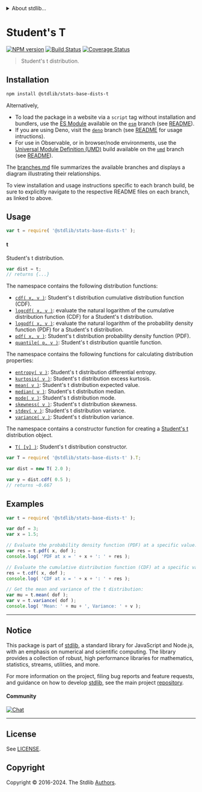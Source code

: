 <!--

@license Apache-2.0

Copyright (c) 2018 The Stdlib Authors.

Licensed under the Apache License, Version 2.0 (the "License");
you may not use this file except in compliance with the License.
You may obtain a copy of the License at

   http://www.apache.org/licenses/LICENSE-2.0

Unless required by applicable law or agreed to in writing, software
distributed under the License is distributed on an "AS IS" BASIS,
WITHOUT WARRANTIES OR CONDITIONS OF ANY KIND, either express or implied.
See the License for the specific language governing permissions and
limitations under the License.

-->


<details>
  <summary>
    About stdlib...
  </summary>
  <p>We believe in a future in which the web is a preferred environment for numerical computation. To help realize this future, we've built stdlib. stdlib is a standard library, with an emphasis on numerical and scientific computation, written in JavaScript (and C) for execution in browsers and in Node.js.</p>
  <p>The library is fully decomposable, being architected in such a way that you can swap out and mix and match APIs and functionality to cater to your exact preferences and use cases.</p>
  <p>When you use stdlib, you can be absolutely certain that you are using the most thorough, rigorous, well-written, studied, documented, tested, measured, and high-quality code out there.</p>
  <p>To join us in bringing numerical computing to the web, get started by checking us out on <a href="https://github.com/stdlib-js/stdlib">GitHub</a>, and please consider <a href="https://opencollective.com/stdlib">financially supporting stdlib</a>. We greatly appreciate your continued support!</p>
</details>

# Student's T

[![NPM version][npm-image]][npm-url] [![Build Status][test-image]][test-url] [![Coverage Status][coverage-image]][coverage-url] <!-- [![dependencies][dependencies-image]][dependencies-url] -->

> Student's t distribution.

<section class="installation">

## Installation

```bash
npm install @stdlib/stats-base-dists-t
```

Alternatively,

-   To load the package in a website via a `script` tag without installation and bundlers, use the [ES Module][es-module] available on the [`esm`][esm-url] branch (see [README][esm-readme]).
-   If you are using Deno, visit the [`deno`][deno-url] branch (see [README][deno-readme] for usage intructions).
-   For use in Observable, or in browser/node environments, use the [Universal Module Definition (UMD)][umd] build available on the [`umd`][umd-url] branch (see [README][umd-readme]).

The [branches.md][branches-url] file summarizes the available branches and displays a diagram illustrating their relationships.

To view installation and usage instructions specific to each branch build, be sure to explicitly navigate to the respective README files on each branch, as linked to above.

</section>

<section class="usage">

## Usage

```javascript
var t = require( '@stdlib/stats-base-dists-t' );
```

#### t

Student's t distribution.

```javascript
var dist = t;
// returns {...}
```

The namespace contains the following distribution functions:

<!-- <toc pattern="*+(cdf|pdf|mgf|quantile)*"> -->

<div class="namespace-toc">

-   <span class="signature">[`cdf( x, v )`][@stdlib/stats/base/dists/t/cdf]</span><span class="delimiter">: </span><span class="description">Student's t distribution cumulative distribution function (CDF).</span>
-   <span class="signature">[`logcdf( x, v )`][@stdlib/stats/base/dists/t/logcdf]</span><span class="delimiter">: </span><span class="description">evaluate the natural logarithm of the cumulative distribution function (CDF) for a Student's t distribution.</span>
-   <span class="signature">[`logpdf( x, v )`][@stdlib/stats/base/dists/t/logpdf]</span><span class="delimiter">: </span><span class="description">evaluate the natural logarithm of the probability density function (PDF) for a Student's t distribution.</span>
-   <span class="signature">[`pdf( x, v )`][@stdlib/stats/base/dists/t/pdf]</span><span class="delimiter">: </span><span class="description">Student's t distribution probability density function (PDF).</span>
-   <span class="signature">[`quantile( p, v )`][@stdlib/stats/base/dists/t/quantile]</span><span class="delimiter">: </span><span class="description">Student's t distribution quantile function.</span>

</div>

<!-- </toc> -->

The namespace contains the following functions for calculating distribution properties:

<!-- <toc pattern="*+(entropy|kurtosis|mean|median|mode|skewness|stdev|variance)*"> -->

<div class="namespace-toc">

-   <span class="signature">[`entropy( v )`][@stdlib/stats/base/dists/t/entropy]</span><span class="delimiter">: </span><span class="description">Student's t distribution differential entropy.</span>
-   <span class="signature">[`kurtosis( v )`][@stdlib/stats/base/dists/t/kurtosis]</span><span class="delimiter">: </span><span class="description">Student's t distribution excess kurtosis.</span>
-   <span class="signature">[`mean( v )`][@stdlib/stats/base/dists/t/mean]</span><span class="delimiter">: </span><span class="description">Student's t distribution expected value.</span>
-   <span class="signature">[`median( v )`][@stdlib/stats/base/dists/t/median]</span><span class="delimiter">: </span><span class="description">Student's t distribution median.</span>
-   <span class="signature">[`mode( v )`][@stdlib/stats/base/dists/t/mode]</span><span class="delimiter">: </span><span class="description">Student's t distribution mode.</span>
-   <span class="signature">[`skewness( v )`][@stdlib/stats/base/dists/t/skewness]</span><span class="delimiter">: </span><span class="description">Student's t distribution skewness.</span>
-   <span class="signature">[`stdev( v )`][@stdlib/stats/base/dists/t/stdev]</span><span class="delimiter">: </span><span class="description">Student's t distribution variance.</span>
-   <span class="signature">[`variance( v )`][@stdlib/stats/base/dists/t/variance]</span><span class="delimiter">: </span><span class="description">Student's t distribution variance.</span>

</div>

<!-- </toc> -->

The namespace contains a constructor function for creating a [Student's t][t-distribution] distribution object.

<!-- <toc pattern="*ctor*"> -->

<div class="namespace-toc">

-   <span class="signature">[`T( [v] )`][@stdlib/stats/base/dists/t/ctor]</span><span class="delimiter">: </span><span class="description">Student's t distribution constructor.</span>

</div>

<!-- </toc> -->

```javascript
var T = require( '@stdlib/stats-base-dists-t' ).T;

var dist = new T( 2.0 );

var y = dist.cdf( 0.5 );
// returns ~0.667
```

</section>

<!-- /.usage -->

<section class="examples">

## Examples

<!-- TODO: better examples -->

<!-- eslint no-undef: "error" -->

```javascript
var t = require( '@stdlib/stats-base-dists-t' );

var dof = 3;
var x = 1.5;

// Evaluate the probability density function (PDF) at a specific value:
var res = t.pdf( x, dof );
console.log( 'PDF at x = ' + x + ': ' + res );

// Evaluate the cumulative distribution function (CDF) at a specific value:
res = t.cdf( x, dof );
console.log( 'CDF at x = ' + x + ': ' + res );

// Get the mean and variance of the t distribution:
var mu = t.mean( dof );
var v = t.variance( dof );
console.log( 'Mean: ' + mu + ', Variance: ' + v );
```

</section>

<!-- /.examples -->

<!-- Section for related `stdlib` packages. Do not manually edit this section, as it is automatically populated. -->

<section class="related">

</section>

<!-- /.related -->

<!-- Section for all links. Make sure to keep an empty line after the `section` element and another before the `/section` close. -->


<section class="main-repo" >

* * *

## Notice

This package is part of [stdlib][stdlib], a standard library for JavaScript and Node.js, with an emphasis on numerical and scientific computing. The library provides a collection of robust, high performance libraries for mathematics, statistics, streams, utilities, and more.

For more information on the project, filing bug reports and feature requests, and guidance on how to develop [stdlib][stdlib], see the main project [repository][stdlib].

#### Community

[![Chat][chat-image]][chat-url]

---

## License

See [LICENSE][stdlib-license].


## Copyright

Copyright &copy; 2016-2024. The Stdlib [Authors][stdlib-authors].

</section>

<!-- /.stdlib -->

<!-- Section for all links. Make sure to keep an empty line after the `section` element and another before the `/section` close. -->

<section class="links">

[npm-image]: http://img.shields.io/npm/v/@stdlib/stats-base-dists-t.svg
[npm-url]: https://npmjs.org/package/@stdlib/stats-base-dists-t

[test-image]: https://github.com/stdlib-js/stats-base-dists-t/actions/workflows/test.yml/badge.svg?branch=v0.2.2
[test-url]: https://github.com/stdlib-js/stats-base-dists-t/actions/workflows/test.yml?query=branch:v0.2.2

[coverage-image]: https://img.shields.io/codecov/c/github/stdlib-js/stats-base-dists-t/main.svg
[coverage-url]: https://codecov.io/github/stdlib-js/stats-base-dists-t?branch=main

<!--

[dependencies-image]: https://img.shields.io/david/stdlib-js/stats-base-dists-t.svg
[dependencies-url]: https://david-dm.org/stdlib-js/stats-base-dists-t/main

-->

[chat-image]: https://img.shields.io/gitter/room/stdlib-js/stdlib.svg
[chat-url]: https://app.gitter.im/#/room/#stdlib-js_stdlib:gitter.im

[stdlib]: https://github.com/stdlib-js/stdlib

[stdlib-authors]: https://github.com/stdlib-js/stdlib/graphs/contributors

[umd]: https://github.com/umdjs/umd
[es-module]: https://developer.mozilla.org/en-US/docs/Web/JavaScript/Guide/Modules

[deno-url]: https://github.com/stdlib-js/stats-base-dists-t/tree/deno
[deno-readme]: https://github.com/stdlib-js/stats-base-dists-t/blob/deno/README.md
[umd-url]: https://github.com/stdlib-js/stats-base-dists-t/tree/umd
[umd-readme]: https://github.com/stdlib-js/stats-base-dists-t/blob/umd/README.md
[esm-url]: https://github.com/stdlib-js/stats-base-dists-t/tree/esm
[esm-readme]: https://github.com/stdlib-js/stats-base-dists-t/blob/esm/README.md
[branches-url]: https://github.com/stdlib-js/stats-base-dists-t/blob/main/branches.md

[stdlib-license]: https://raw.githubusercontent.com/stdlib-js/stats-base-dists-t/main/LICENSE

[t-distribution]: https://en.wikipedia.org/wiki/Student%27s_t-distribution

<!-- <toc-links> -->

[@stdlib/stats/base/dists/t/ctor]: https://github.com/stdlib-js/stats-base-dists-t-ctor

[@stdlib/stats/base/dists/t/entropy]: https://github.com/stdlib-js/stats-base-dists-t-entropy

[@stdlib/stats/base/dists/t/kurtosis]: https://github.com/stdlib-js/stats-base-dists-t-kurtosis

[@stdlib/stats/base/dists/t/mean]: https://github.com/stdlib-js/stats-base-dists-t-mean

[@stdlib/stats/base/dists/t/median]: https://github.com/stdlib-js/stats-base-dists-t-median

[@stdlib/stats/base/dists/t/mode]: https://github.com/stdlib-js/stats-base-dists-t-mode

[@stdlib/stats/base/dists/t/skewness]: https://github.com/stdlib-js/stats-base-dists-t-skewness

[@stdlib/stats/base/dists/t/stdev]: https://github.com/stdlib-js/stats-base-dists-t-stdev

[@stdlib/stats/base/dists/t/variance]: https://github.com/stdlib-js/stats-base-dists-t-variance

[@stdlib/stats/base/dists/t/cdf]: https://github.com/stdlib-js/stats-base-dists-t-cdf

[@stdlib/stats/base/dists/t/logcdf]: https://github.com/stdlib-js/stats-base-dists-t-logcdf

[@stdlib/stats/base/dists/t/logpdf]: https://github.com/stdlib-js/stats-base-dists-t-logpdf

[@stdlib/stats/base/dists/t/pdf]: https://github.com/stdlib-js/stats-base-dists-t-pdf

[@stdlib/stats/base/dists/t/quantile]: https://github.com/stdlib-js/stats-base-dists-t-quantile

<!-- </toc-links> -->

</section>

<!-- /.links -->
